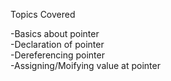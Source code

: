 
Topics Covered 

-Basics about pointer  
-Declaration of pointer  
-Dereferencing pointer  
-Assigning/Moifying value at pointer  
